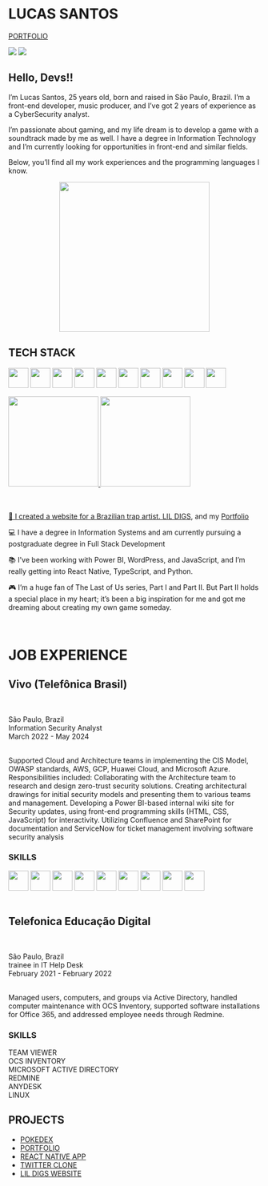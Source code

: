 ## <h1>LUCAS SANTOS</h1>
<a href="https://lucassantosoriginal.github.io/my-portfolio/">PORTFOLIO</a>
<div>

<a href = "mailto:contato.lucasazevedo1@gmail.com"><img loading="lazy" src="https://img.shields.io/badge/Gmail-D14836?style=for-the-badge&logo=gmail&logoColor=white" target="_blank"></a>
<a href="https://www.linkedin.com/in/lucas-azevedos/" target="_blank"><img loading="lazy" src="https://img.shields.io/badge/-LinkedIn-%230077B5?style=for-the-badge&logo=linkedin&logoColor=white" target="_blank"></a>   
</div>

## Hello, Devs!!

I’m Lucas Santos, 25 years old, born and raised in São Paulo, Brazil. I’m a front-end developer, music producer, and I’ve got 2 years of experience as a CyberSecurity analyst.

I’m passionate about gaming, and my life dream is to develop a game with a soundtrack made by me as well. I have a degree in Information Technology and I’m currently looking for opportunities in front-end and similar fields.

Below, you’ll find all my work experiences and the programming languages I know.

<p align="center">
  <img src="https://github.com/user-attachments/assets/c6c97461-e622-43a4-a00b-9977e8c631c2"width="300">
</p>





## TECH STACK
<img loading="lazy" src="https://cdn.jsdelivr.net/gh/devicons/devicon@latest/icons/react/react-original-wordmark.svg" width="40" height="40"></img>
<img loading="lazy" src="https://cdn.jsdelivr.net/gh/devicons/devicon@latest/icons/typescript/typescript-original.svg"  width="40" height="40" />
<img loading="lazy" src="https://cdn.jsdelivr.net/gh/devicons/devicon@latest/icons/javascript/javascript-original.svg"  width="40" height="40" />
<img loading="lazy" src="https://cdn.jsdelivr.net/gh/devicons/devicon@latest/icons/python/python-original-wordmark.svg"  width="40" height="40" />
<img loading="lazy" src="https://cdn.jsdelivr.net/gh/devicons/devicon@latest/icons/css3/css3-plain-wordmark.svg" width="40" height="40" />
<img  loading="lazy" src="https://cdn.jsdelivr.net/gh/devicons/devicon@latest/icons/linux/linux-original.svg" width="40" height="40" />
<img loading="lazy" src="https://cdn.jsdelivr.net/gh/devicons/devicon@latest/icons/html5/html5-plain-wordmark.svg" width="40" height="40" />
<img loading="lazy" src="https://cdn.jsdelivr.net/gh/devicons/devicon@latest/icons/wordpress/wordpress-original.svg" width="40" height="40" />
<img loading="lazy" src="https://cdn.jsdelivr.net/gh/devicons/devicon@latest/icons/mysql/mysql-original-wordmark.svg" width="40" height="40" />
<img loading="lazy" src="https://cdn.jsdelivr.net/gh/devicons/devicon@latest/icons/vitejs/vitejs-original.svg" width="40" height="40" />

<div>
<a href="https://github.com/lucassantosoriginal">
<img loading="lazy" height="180em" src="https://github-readme-stats.vercel.app/api/top-langs/?username=lucassantosoriginal&layout=compact&langs_count=7&theme=midnight-purple"/>
<img loading="lazy" height="180em" src="https://github-readme-stats.vercel.app/api?username=lucassantosoriginal&show_icons=true&theme=midnight-purple&include_all_commits=true&count_private=true"/>
</div>
</br>
</br>
<div display="inline-block">
 <p align="left">🤿 I created a website for a Brazilian trap artist. <a href="https://lucassantosoriginal.github.io/lildigs-siteofc/">LIL DIGS</a>, and my  
<a href="https://lucassantosoriginal.github.io/portfolio/"/>Portfolio</a> </p> 
 <p align="left">💻 I have a degree in Information Systems and am currently pursuing a postgraduate degree in Full Stack Development </p>
 <p align="left">📚 I've been working with Power BI, WordPress, and JavaScript, and I’m really getting into React Native, TypeScript, and Python.</p>
 <p align="left">🎮 I’m a huge fan of The Last of Us series, Part I and Part II. But Part II holds a special place in my heart; it’s been a big inspiration for me and got me dreaming about creating my own game someday.</p>
</div>

<br>

<h1>JOB EXPERIENCE</h1>
<h2> Vivo (Telefônica Brasil)</h2></br>
<p>São Paulo, Brazil </br>
Information Security Analyst <br>
 March 2022 - May 2024 <br>
</br></p>
  <p>
     Supported Cloud and Architecture teams in implementing the CIS Model, OWASP standards, AWS, GCP, Huawei Cloud, and Microsoft Azure. Responsibilities
 included:
 Collaborating with the Architecture team to research and design zero-trust security solutions.
 Creating architectural drawings for initial security models and presenting them to various teams and management.
 Developing a Power BI-based internal wiki site for Security updates, using front-end programming skills (HTML, CSS, JavaScript) for interactivity.
 Utilizing Confluence and SharePoint for documentation and ServiceNow for ticket management involving software security analysis
</p>
  <h3>SKILLS</h3>
<img loading="lazy" src="https://github.com/user-attachments/assets/1605baf7-8339-4b34-8eaa-503a8b6717f8" width="40" height="40" />
<img loading="lazy" src="https://github.com/user-attachments/assets/70dd8b09-94fa-4fdb-ac19-56076494da32" width="40" height="40" />
<img loading="lazy" src="https://github.com/user-attachments/assets/f89ea86c-f63c-455f-a7ff-71beb0018b84" width="40" height="40" />
<img loading="lazy" src="https://github.com/user-attachments/assets/70ec039c-298b-4a33-8fef-c9a1143b44b6" width="40" height="40" />
<img loading="lazy" src="https://github.com/user-attachments/assets/252921b1-2cb2-43ed-a731-67f64da79658" width="40" height="40" />
<img loading="lazy" src="https://github.com/user-attachments/assets/e7a1b87b-6a23-4d4f-be53-c1143c30fffc" width="40" height="40" />
<img loading="lazy" src="https://github.com/user-attachments/assets/139f8398-af85-4f25-a7b2-df9d63f293b0" width="40" height="40" />
<img loading="lazy" src="https://github.com/user-attachments/assets/a3f04eed-e002-4b54-9662-1bc092855952" width="40" height="40" />
<img loading="lazy" src="https://github.com/user-attachments/assets/aa5147df-5f69-4ab5-9b51-d39432dc5465" width="40" height="40" />







  <br>
  <br>
</div>
<div classname="telefonica">
<h2> Telefonica Educação Digital </h2></br>
<p>São Paulo, Brazil </br>
trainee in IT Help Desk  <br>
 February 2021 - February 2022 <br>
</br>
   <p>
 Managed users, computers, and groups via Active Directory, handled computer maintenance with OCS Inventory, supported software installations for Office 365,
 and addressed employee needs through Redmine. </p>
  <h3>SKILLS</h3>

<p>
TEAM VIEWER <br>
OCS INVENTORY <br>
MICROSOFT ACTIVE DIRECTORY <br>
REDMINE <br>
ANYDESK <br>
LINUX <br>



</p>




 
</div>


## PROJECTS
- [POKEDEX](https://lucassantosoriginal.github.io/pokedex/ ) 
- [PORTFOLIO](https://lucassantosoriginal.github.io/portfolio/)
- [REACT NATIVE APP](https://github.com/LucasSantosOriginal/React-Native-Basic)
- [TWITTER CLONE](https://github.com/LucasSantosOriginal/twitter-clone)
- [LIL DIGS WEBSITE](https://lucassantosoriginal.github.io/lildigs-siteofc/)


